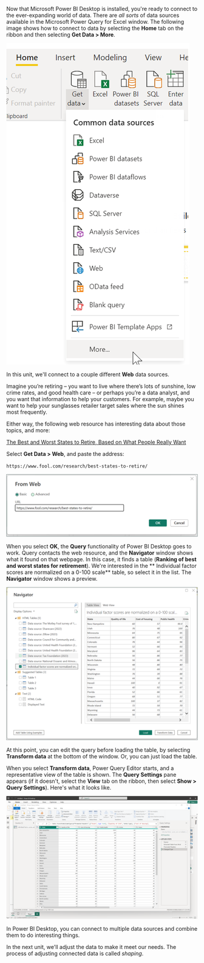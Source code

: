 Now that Microsoft Power BI Desktop is installed, you're ready to connect to the ever-expanding world of data. There are *all sorts* of data sources available in the Microsoft Power Query for Excel window. The following image shows how to connect to data by selecting the **Home** tab on the ribbon and then selecting **Get Data \> More**.

![Get data](../media/pbid-getdata-button.png)

In this unit, we'll connect to a couple different **Web** data sources.

Imagine you’re retiring – you want to live where there’s lots of sunshine, low crime rates, and good health care – or perhaps you’re a data analyst, and you want that information to help your customers. For example, maybe you want to help your sunglasses retailer target sales where the sun shines most frequently.

Either way, the following web resource has interesting data about those topics, and more:

<a href="https://www.fool.com/research/best-states-to-retire/" target="_blank">The Best and Worst States to Retire, Based on What People Really Want</a>  


Select **Get Data \> Web**, and paste the address:

`https://www.fool.com/research/best-states-to-retire/`

![Connect to web data](../media/pbid-getdata-01.png)

When you select **OK**, the **Query** functionality of Power BI Desktop goes to work. Query contacts the web resource, and the **Navigator** window shows what it found on that webpage. In this case, it finds a table (**Ranking of best and worst states for retirement**). We're interested in the ** Individual factor scores are normalized on a 0-100 scale** table, so select it in the list. The **Navigator** window shows a preview.

![The Navigator window](../media/pbid-getdata-02.png)

At this point, you can edit the query before loading the table, by selecting **Transform data** at the bottom of the window. Or, you can just load the table.

When you select **Transform data**, Power Query Editor starts, and a representative view of the table is shown. The **Query Settings** pane appears (if it doesn't, select the **View** tab on the ribbon, then select **Show \> Query Settings**). Here's what it looks like.

![Power Query Editor window](../media/pbid-getdata-03.png)

In Power BI Desktop, you can connect to multiple data sources and combine them to do interesting things. 

In the next unit, we'll adjust the data to make it meet our needs. The process of adjusting connected data is called *shaping*.